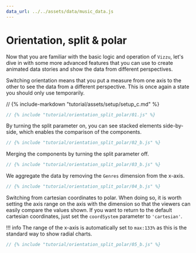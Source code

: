 ```yaml
---
data_url: ../../assets/data/music_data.js
---
```


# Orientation, split & polar

Now that you are familiar with the basic logic and operation of `Vizzu`, let's
dive in with some more advanced features that you can use to create animated
data stories and show the data from different perspectives.

Switching orientation means that you put a measure from one axis to the other to
see the data from a different perspective. This is once again a state you should
only use temporarily.

<div id="tutorial_01"></div>

// {% include-markdown "tutorial/assets/setup/setup_c.md" %}

```javascript
// {% include "tutorial/orientation_split_polar/01.js" %}
```

By turning the split parameter on, you can see stacked elements side-by-side,
which enables the comparison of the components.

<div id="tutorial_02"></div>

```javascript
// {% include "tutorial/orientation_split_polar/02_b.js" %}
```

Merging the components by turning the split parameter off.

<div id="tutorial_03"></div>

```javascript
// {% include "tutorial/orientation_split_polar/03_b.js" %}
```

We aggregate the data by removing the `Genres` dimension from the x-axis.

<div id="tutorial_04"></div>

```javascript
// {% include "tutorial/orientation_split_polar/04_b.js" %}
```

Switching from cartesian coordinates to polar. When doing so, it is worth
setting the axis range on the axis with the dimension so that the viewers can
easily compare the values shown. If you want to return to the default cartesian
coordinates, just set the `coordSystem` parameter to `'cartesian'`.

!!! info
    The range of the x-axis is automatically set to `max:133%` as this is the
    standard way to show radial charts.

<div id="tutorial_05"></div>

```javascript
// {% include "tutorial/orientation_split_polar/05_b.js" %}
```

<script src="../assets/snippet.js" config="../orientation_split_polar/config.js"></script>
